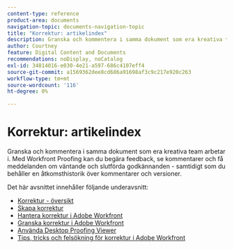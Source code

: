 ```yaml
---
content-type: reference
product-area: documents
navigation-topic: documents-navigation-topic
title: "Korrektur: artikelindex"
description: Granska och kommentera i samma dokument som era kreativa team arbetar i. Med Workfront Proofing kan du begära feedback, se kommentarer och få meddelanden om väntande och slutförda godkännanden - samtidigt som du behåller en åtkomsthistorik över kommentarer och versioner.
author: Courtney
feature: Digital Content and Documents
recommendations: noDisplay, noCatalog
exl-id: 34814016-e030-4e21-a597-686c4107eff4
source-git-commit: a1569362dee8cd686a91698af3c9c217e920c263
workflow-type: tm+mt
source-wordcount: '116'
ht-degree: 0%

---
```


# Korrektur: artikelindex

Granska och kommentera i samma dokument som era kreativa team arbetar i. Med Workfront Proofing kan du begära feedback, se kommentarer och få meddelanden om väntande och slutförda godkännanden - samtidigt som du behåller en åtkomsthistorik över kommentarer och versioner.

Det här avsnittet innehåller följande underavsnitt:

* [Korrektur - översikt](../../review-and-approve-work/proofing/proofing-overview/proofing-basics.md)
* [Skapa korrektur](../../review-and-approve-work/proofing/creating-proofs-within-workfront/create-proofs--in-wf.md)
* [Hantera korrektur i Adobe Workfront](../../review-and-approve-work/proofing/managing-proofs-within-workfront/manage-proofs-in-wf.md)
* [Granska korrektur i Adobe Workfront](../../review-and-approve-work/proofing/reviewing-proofs-within-workfront/review-proofs-in-wf.md)
* [Använda Desktop Proofing Viewer](/help/quicksilver/review-and-approve-work/proofing/use-the-desktop-proofing-viewer/use-desktop-proofing-viewer.md)
* [Tips, tricks och felsökning för korrektur i Adobe Workfront](../../review-and-approve-work/proofing/tips-tricks-and-troubleshooting/tips-tricks-troubleshooting-proofing.md)
